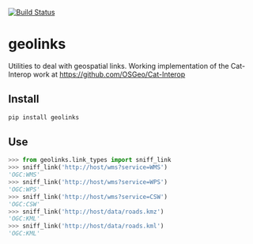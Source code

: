 [![Build Status](https://travis-ci.org/geopython/geolinks.png)](https://travis-ci.org/geopython/geolinks)

geolinks
========

Utilities to deal with geospatial links.  Working implementation
of the Cat-Interop work at https://github.com/OSGeo/Cat-Interop

Install
-------

```bash
pip install geolinks
```

Use
---

```python
>>> from geolinks.link_types import sniff_link
>>> sniff_link('http://host/wms?service=WMS')
'OGC:WMS'
>>> sniff_link('http://host/wms?service=WPS')
'OGC:WPS'
>>> sniff_link('http://host/wms?service=CSW')
'OGC:CSW'
>>> sniff_link('http://host/data/roads.kmz')
'OGC:KML'
>>> sniff_link('http://host/data/roads.kml')
'OGC:KML'
```
